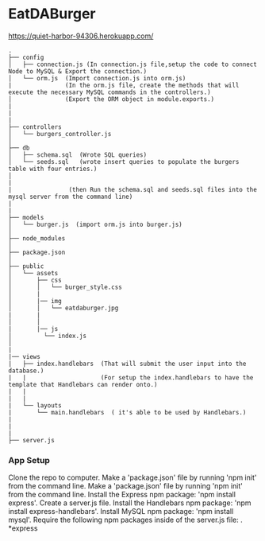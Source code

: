 # EatDABurger
https://quiet-harbor-94306.herokuapp.com/

```
.
├── config
│   ├── connection.js (In connection.js file,setup the code to connect Node to MySQL & Export the connection.)
│   └── orm.js  (Import connection.js into orm.js)
|               (In the orm.js file, create the methods that will execute the necessary MySQL commands in the controllers.)
│               (Export the ORM object in module.exports.)
|
|
|
├── controllers
│   └── burgers_controller.js
│
├── db
│   ├── schema.sql  (Wrote SQL queries)
│   └── seeds.sql   (wrote insert queries to populate the burgers table with four entries.)
│
|
|                (then Run the schema.sql and seeds.sql files into the mysql server from the command line)
|
|
├── models
│   └── burger.js  (import orm.js into burger.js)
│ 
├── node_modules
│ 
├── package.json
│
├── public
│   └── assets
│       ├── css
│       │   └── burger_style.css
│       |
│       |── img
│       │   └── eatdaburger.jpg
|       |
│       │         
|       |── js
│         └── index.js
│
|
|── views
|   ├── index.handlebars  (That will submit the user input into the database.)
|   |                     (For setup the index.handlebars to have the template that Handlebars can render onto.)
|   |
|   |
|   └── layouts
|       └── main.handlebars  ( it's able to be used by Handlebars.)
|
|
|
├── server.js
```


### App Setup
 Clone the repo to computer. Make a 'package.json' file by running 'npm init' from the command line. Make a 'package.json' file by running 'npm init' from the command line. Install the Express npm package: 'npm install express'. Create a server.js file. Install the Handlebars npm package: 'npm install express-handlebars'. Install MySQL npm package: 'npm install mysql'. Require the following npm packages inside of the server.js file: . *express 












